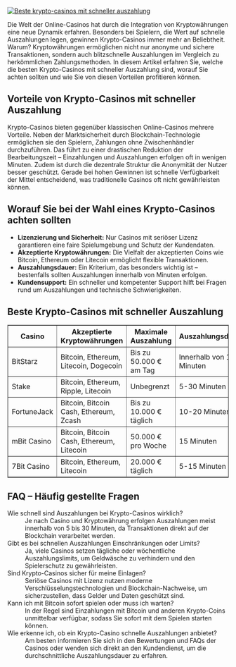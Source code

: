 [![Beste krypto-casinos mit schneller auszahlung](https://123-caf.pages.dev/gitsignup.png)](https://vrmoo.ru/Bt82HjjY)

<p>Die Welt der Online-Casinos hat durch die Integration von Kryptowährungen eine neue Dynamik erfahren. Besonders bei Spielern, die Wert auf schnelle Auszahlungen legen, gewinnen Krypto-Casinos immer mehr an Beliebtheit. Warum? Kryptowährungen ermöglichen nicht nur anonyme und sichere Transaktionen, sondern auch blitzschnelle Auszahlungen im Vergleich zu herkömmlichen Zahlungsmethoden. In diesem Artikel erfahren Sie, welche die besten Krypto-Casinos mit schneller Auszahlung sind, worauf Sie achten sollten und wie Sie von diesen Vorteilen profitieren können.</p>  <h2>Vorteile von Krypto-Casinos mit schneller Auszahlung</h2> <p>Krypto-Casinos bieten gegenüber klassischen Online-Casinos mehrere Vorteile. Neben der Marktsicherheit durch Blockchain-Technologie ermöglichen sie den Spielern, Zahlungen ohne Zwischenhändler durchzuführen. Das führt zu einer drastischen Reduktion der Bearbeitungszeit – Einzahlungen und Auszahlungen erfolgen oft in wenigen Minuten. Zudem ist durch die dezentrale Struktur die Anonymität der Nutzer besser geschützt. Gerade bei hohen Gewinnen ist schnelle Verfügbarkeit der Mittel entscheidend, was traditionelle Casinos oft nicht gewährleisten können.</p>  <h2>Worauf Sie bei der Wahl eines Krypto-Casinos achten sollten</h2> <ul> <li><strong>Lizenzierung und Sicherheit:</strong> Nur Casinos mit seriöser Lizenz garantieren eine faire Spielumgebung und Schutz der Kundendaten.</li> <li><strong>Akzeptierte Kryptowährungen:</strong> Die Vielfalt der akzeptierten Coins wie Bitcoin, Ethereum oder Litecoin ermöglicht flexible Transaktionen.</li> <li><strong>Auszahlungsdauer:</strong> Ein Kriterium, das besonders wichtig ist – bestenfalls sollten Auszahlungen innerhalb von Minuten erfolgen.</li> <li><strong>Kundensupport:</strong> Ein schneller und kompetenter Support hilft bei Fragen rund um Auszahlungen und technische Schwierigkeiten.</li> </ul>  <h2>Beste Krypto-Casinos mit schneller Auszahlung</h2> <table border="1" cellspacing="0" cellpadding="8"> <thead> <tr> <th>Casino</th> <th>Akzeptierte Kryptowährungen</th> <th>Maximale Auszahlung</th> <th>Auszahlungsdauer</th> <th>Lizenz</th> </tr> </thead> <tbody> <tr> <td>BitStarz</td> <td>Bitcoin, Ethereum, Litecoin, Dogecoin</td> <td>Bis zu 50.000 € am Tag</td> <td>Innerhalb von 10 Minuten</td> <td>Malta Gaming Authority</td> </tr> <tr> <td>Stake</td> <td>Bitcoin, Ethereum, Ripple, Litecoin</td> <td>Unbegrenzt</td> <td>5-30 Minuten</td> <td>Curaçao eGaming</td> </tr> <tr> <td>FortuneJack</td> <td>Bitcoin, Bitcoin Cash, Ethereum, Zcash</td> <td>Bis zu 10.000 € täglich</td> <td>10-20 Minuten</td> <td>Curaçao eGaming</td> </tr> <tr> <td>mBit Casino</td> <td>Bitcoin, Bitcoin Cash, Ethereum, Litecoin</td> <td>50.000 € pro Woche</td> <td>15 Minuten</td> <td>Curaçao eGaming</td> </tr> <tr> <td>7Bit Casino</td> <td>Bitcoin, Ethereum, Litecoin</td> <td>20.000 € täglich</td> <td>5-15 Minuten</td> <td>Curaçao eGaming</td> </tr> </tbody> </table>  <h2>FAQ – Häufig gestellte Fragen</h2> <dl>   <dt>Wie schnell sind Auszahlungen bei Krypto-Casinos wirklich?</dt>   <dd>Je nach Casino und Kryptowährung erfolgen Auszahlungen meist innerhalb von 5 bis 30 Minuten, da Transaktionen direkt auf der Blockchain verarbeitet werden.</dd>    <dt>Gibt es bei schnellen Auszahlungen Einschränkungen oder Limits?</dt>   <dd>Ja, viele Casinos setzen tägliche oder wöchentliche Auszahlungslimits, um Geldwäsche zu verhindern und den Spielerschutz zu gewährleisten.</dd>    <dt>Sind Krypto-Casinos sicher für meine Einlagen?</dt>   <dd>Seriöse Casinos mit Lizenz nutzen moderne Verschlüsselungstechnologien und Blockchain-Nachweise, um sicherzustellen, dass Gelder und Daten geschützt sind.</dd>    <dt>Kann ich mit Bitcoin sofort spielen oder muss ich warten?</dt>   <dd>In der Regel sind Einzahlungen mit Bitcoin und anderen Krypto-Coins unmittelbar verfügbar, sodass Sie sofort mit dem Spielen starten können.</dd>    <dt>Wie erkenne ich, ob ein Krypto-Casino schnelle Auszahlungen anbietet?</dt>   <dd>Am besten informieren Sie sich in den Bewertungen und FAQs der Casinos oder wenden sich direkt an den Kundendienst, um die durchschnittliche Auszahlungsdauer zu erfahren.</dd> </dl>